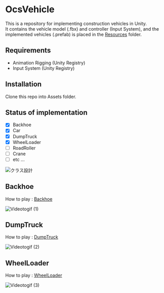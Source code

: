# OcsVehicle
This is a repository for implementing construction vehicles in Unity.  
It contains the vehicle model (.fbx) and controller (Input System), and the implemented vehicles (.prefab) is placed in the [Resources](https://github.com/qoopen0815/OcsVehicle/tree/main/Resources) folder.  

## Requirements
- Animation Rigging (Unity Registry)
- Input System (Unity Registry)

## Installation
Clone this repo into Assets folder.

## Status of implementation
- [x] Backhoe
- [x] Car
- [x] DumpTruck
- [x] WheelLoader
- [ ] RoadRoller
- [ ] Crane
- [ ] etc ...

![クラス設計](https://user-images.githubusercontent.com/26988372/139453048-0e45e5c8-6763-4542-8dfe-35b01a0a0bf1.png)

## Backhoe
How to play : [Backhoe](https://github.com/qoopen0815/OcsVehicle/blob/main/Resources/HoeToPlay/Backhoe.png)

![Videotogif (1)](https://user-images.githubusercontent.com/26988372/139288755-bf3a7cc7-95d9-4437-8a0a-44b3efda29b7.gif)

## DumpTruck
How to play : [DumpTruck](https://github.com/qoopen0815/OcsVehicle/blob/main/Resources/HoeToPlay/DumpTruck.png)

![Videotogif (2)](https://user-images.githubusercontent.com/26988372/139440703-6c11c3f2-6eea-4bac-9721-9d82d0e22183.gif)

## WheelLoader
How to play : [WheelLoader](https://github.com/qoopen0815/OcsVehicle/blob/main/Resources/HoeToPlay/WheelLoader.png)

![Videotogif (3)](https://user-images.githubusercontent.com/26988372/139441632-1f9a3354-7143-4739-9cbf-21ec85f49ebf.gif)
